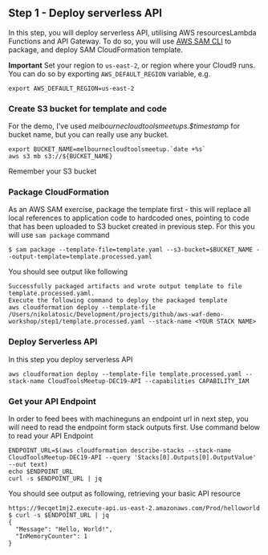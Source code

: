## Step 1 - Deploy serverless API

In this step, you will deploy serverless API, utilising AWS resourcesLambda
Functions and API Gateway. To do so, you will use [AWS SAM CLI](https://docs.aws.amazon.com/serverless-application-model/latest/developerguide/serverless-sam-cli-command-reference.html) to package,
and deploy SAM CloudFormation template.

**Important** Set your region to `us-east-2`, or region where your Cloud9
runs. You can do so by exporting `AWS_DEFAULT_REGION` variable, e.g.

```
export AWS_DEFAULT_REGION=us-east-2
```

### Create S3 bucket for template and code

For the demo, I've used *melbournecloudtoolsmeetups.$timestamp* for bucket
name, but you can really use any bucket.

```
export BUCKET_NAME=melbournecloudtoolsmeetup.`date +%s`
aws s3 mb s3://${BUCKET_NAME}
```

Remember your S3 bucket

### Package CloudFormation

As an AWS SAM exercise, package the template first - this will
replace all local references to application code to hardcoded ones, pointing
to code that has been uploaded to S3 bucket created in previous step.
For this you will use `sam package` command

```
$ sam package --template-file=template.yaml --s3-bucket=$BUCKET_NAME --output-template=template.processed.yaml
```

You should see output like following
```
Successfully packaged artifacts and wrote output template to file template.processed.yaml.
Execute the following command to deploy the packaged template
aws cloudformation deploy --template-file /Users/nikolatosic/Development/projects/github/aws-waf-demo-workshop/step1/template.processed.yaml --stack-name <YOUR STACK NAME>
```

### Deploy Serverless API

In this step you deploy serverless API

```
aws cloudformation deploy --template-file template.processed.yaml --stack-name CloudToolsMeetup-DEC19-API --capabilities CAPABILITY_IAM
```


### Get your API Endpoint

In order to feed bees with machineguns an endpoint url in next step,
you will need to read the endpoint form stack outputs first. Use command
below to read your API Endpoint

```
ENDPOINT_URL=$(aws cloudformation describe-stacks --stack-name CloudToolsMeetup-DEC19-API --query 'Stacks[0].Outputs[0].OutputValue' --out text)
echo $ENDPOINT_URL
curl -s $ENDPOINT_URL | jq
```

You should see output as following, retrieving your basic API resource

```
https://9ecqet1mj2.execute-api.us-east-2.amazonaws.com/Prod/helloworld
$ curl -s $ENDPOINT_URL | jq
{
  "Message": "Hello, World!",
  "InMemoryCounter": 1
}

```